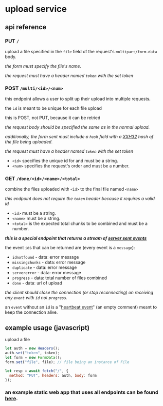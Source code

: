 # upload service

## api reference

### PUT `/`
upload a file specified in the `file` field of the request's `multipart/form-data` body. 

*the form must specify the file's name.*

*the request must have a header named `token` with the set token*

### POST `/multi/<id>/<num>`
this endpoint allows a user to split up their upload into multiple requests.

the `id` is meant to be unique for each file upload

this is POST, not PUT, because it can be retried

*the request body should be specified the same as in the normal upload.*

*additionally, the form sent must include a `hash` field with a [XXH32](https://github.com/Cyan4973/xxHash) hash of the file being uploaded.*

*the request must have a header named `token` with the set token*

- `<id>` specifies the unique id for and must be a string.
- `<num>` specifies the request's order and must be a number. 

### GET `/done/<id>/<name>/<total>`
combine the files uploaded with `<id>` to the final file named `<name>`

*this endpoint does not require the `token` header because it requires a valid id*

- `<id>` must be a string.
- `<name>` must be a string.
- `<total>` is the expected total chunks to be combined and must be a number.

***this is a special endpoint that returns a stream of [server sent events](https://developer.mozilla.org/en-US/docs/Web/API/Server-sent_events/Using_server-sent_events)***

the event `id`s that can be returned are (every event is a `message`):

- `idnotfound` - data: error message
- `missingchunks` - data: error message
- `duplicate` - data: error message
- `servererror` - data: error message
- `progress` - data: total number of files combined
- `done` - data: url of upload

*the client should close the connection (or stop reconnecting) on receiving any `event` with `id` not `progress`.*

an `event` without an `id` is a "[heartbeat event](https://api.rocket.rs/v0.5/rocket/response/stream/struct.EventStream#heartbeat)" (an empty comment) meant to keep the connection alive.

## example usage (javascript)
upload a file
```js
let auth = new Headers();
auth.set("token", token);
let form = new FormData();
form.set("file", file); // file being an instance of File

let resp = await fetch("/", {
  method: "PUT", headers: auth, body: form
});
```

### an example static web app that uses all endpoints can be found [here](https://github.com/Trevrosa/upload/tree/main/web).